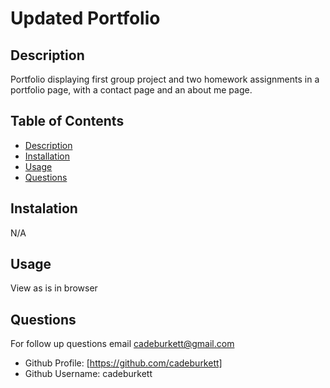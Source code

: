 
  # Updated Portfolio

  ## Description
  Portfolio displaying first group project and two homework assignments in a portfolio page, with a contact page and an about me page.

  ## Table of Contents
  * [Description](#description)
  * [Installation](#installation)
  * [Usage](#usage)
  * [Questions](#questions)

  ## Instalation
  N/A

  ## Usage
  View as is in browser

  ## Questions
  For follow up questions email cadeburkett@gmail.com 
  * Github Profile: [https://github.com/cadeburkett] 
  * Github Username: cadeburkett
